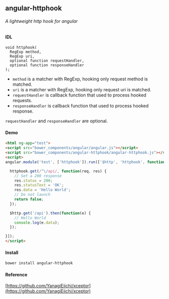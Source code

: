 ## angular-httphook

###### A lightweight http hook for angular

#### IDL

```
void httphook(
  RegExp method,
  RegExp uri,
  optional function requestHandler,
  optional function responseHandler
);
```

* `method` is a matcher with RegExp, hooking only request method is matched.
* `uri` is a matcher with RegExp, hooking only request uri is matched.
* `requestHandler` is callback function that used to process hooked requests.
* `responseHandler` is callback function that used to process hooked response.

`requestHandler` and `responseHandler` are optional.

#### Demo

````html
<html ng-app="test">
<script src="bower_components/angular/angular.js"></script>
<script src="bower_components/angular-httphook/angular-httphook.js"></script>
<script>
angular.module('test', ['httphook']).run(['$http', 'httphook', function($http, httphook) {

  httphook.get(/^\/api/, function(req, res) {
    // Set a 200 response
    res.status = 200;
    res.statusText = 'OK';
    res.data = 'Hello World';
    // Do not launch
    return false;
  });

  $http.get('/api').then(function(e) {
    // Hello World
    console.log(e.data);
  });

}]);
</script>
````

#### Install

```bash
bower install angular-httphook
```

#### Reference

[https://github.com/YanagiEiichi/xceptor](https://github.com/YanagiEiichi/xceptor)

